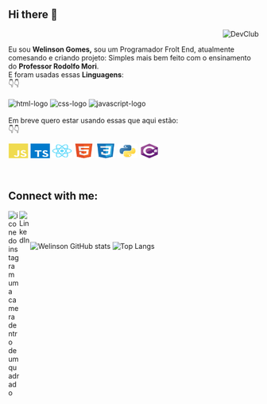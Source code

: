 ## Hi there 👋

<p align="right">
  <img src="https://github.com/user-attachments/assets/8b97b410-2dd8-4d31-83a3-c58e51fd04ee" alt="DevClub" width="100"/>
</p>

Eu sou <b>Welinson Gomes,</b> sou um Programador Frolt End, atualmente comesando e criando projeto:
Simples mais bem feito com o ensinamento do <b>Professor Rodolfo Mori</b>.
<br>
E foram usadas essas <b>Linguagens</b>:
<br>   👇👇  
<br>
<img src="https://img.shields.io/badge/HTML5-E34F26?style=for-the-badge&logo=html5&logoColor=white" alt="html-logo" />
<img src="https://img.shields.io/badge/CSS3-1572B6?style=for-the-badge&logo=css3&logoColor=white" alt="css-logo" />
<img src="https://img.shields.io/badge/JavaScript-F7DF1E?style=for-the-badge&logo=javascript&logoColor=black" alt="javascript-logo" />
<br>
   <br>
   Em breve quero estar usando essas que aqui estão: 
    <br> 👇👇  
 <div style="display: inline_block">                        
  <img align="center" alt="Rafa-Js" height="30" width="40" src="https://raw.githubusercontent.com/devicons/devicon/master/icons/javascript/javascript-plain.svg">
  <img align="center" alt="Rafa-Ts" height="30" width="40" src="https://raw.githubusercontent.com/devicons/devicon/master/icons/typescript/typescript-plain.svg">
  <img align="center" alt="Rafa-React" height="30" width="40" src="https://raw.githubusercontent.com/devicons/devicon/master/icons/react/react-original.svg">
  <img align="center" alt="Rafa-HTML" height="30" width="40" src="https://raw.githubusercontent.com/devicons/devicon/master/icons/html5/html5-original.svg">
  <img align="center" alt="Rafa-CSS" height="30" width="40" src="https://raw.githubusercontent.com/devicons/devicon/master/icons/css3/css3-original.svg">
  <img align="center" alt="Rafa-Python" height="30" width="40" src="https://raw.githubusercontent.com/devicons/devicon/master/icons/python/python-original.svg">
  <img align="center" alt="Rafa-Csharp" height="30" width="40" src="https://raw.githubusercontent.com/devicons/devicon/master/icons/csharp/csharp-original.svg">
</div>
<br>
<br>

## Connect with me:
<p>
<a href="https://www.instagram.com/welinson__g?utm_source=qr&igsh=cDBkemJsMXkzY3Yw">
<img align="left" alt="icone do instagram uma camera dentro de um quadrado" width="22px" src="https://cdn.jsdelivr.net/npm/simple-icons@v3/icons/instagram.svg" />
</a>
<a href="https://www.linkedin.com/in/welinsongomes">
<img align="left" alt="LinkedIn" width="22px" src="https://cdn.jsdelivr.net/npm/simple-icons@v3/icons/linkedin.svg" />
</a>
</p>
<br />
 </p>
<br />

![Welinson GitHub stats](https://github-readme-stats.vercel.app/api?username=WelinsonAG&show_icons=true&theme=radical)  ![ Top Langs](https://github-readme-stats.vercel.app/api/top-langs/?username=WelinsonAG&show_icons=true&theme=tokyonight)  

<br>

